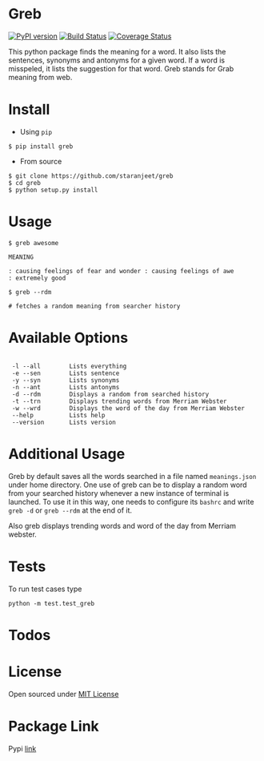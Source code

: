 Greb
=====
[![PyPI version](https://badge.fury.io/py/greb.svg)](https://badge.fury.io/py/greb) [![Build Status](https://travis-ci.org/staranjeet/greb.svg?branch=master)](https://travis-ci.org/staranjeet/greb) [![Coverage Status](https://coveralls.io/repos/github/staranjeet/greb/badge.svg?branch=integrate-coveralls)](https://coveralls.io/github/staranjeet/greb?branch=integrate-coveralls)

This python package finds the meaning for a word. It also lists the sentences,
synonyms and antonyms for a given word. If a word is misspeled, it lists the suggestion 
for that word. Greb stands for Grab meaning from web.

Install
=======

* Using `pip`
```
$ pip install greb
```

* From source

```
$ git clone https://github.com/staranjeet/greb
$ cd greb
$ python setup.py install
```

Usage
=====

```
$ greb awesome

MEANING

: causing feelings of fear and wonder : causing feelings of awe
: extremely good

$ greb --rdm 

# fetches a random meaning from searcher history

```

Available Options
=================

```

 -l --all        Lists everything
 -e --sen        Lists sentence
 -y --syn        Lists synonyms
 -n --ant        Lists antonyms
 -d --rdm        Displays a random from searched history
 -t --trn        Displays trending words from Merriam Webster
 -w --wrd        Displays the word of the day from Merriam Webster
 --help 		 Lists help
 --version       Lists version

```

Additional Usage
================

Greb by default saves all the words searched in a file named `meanings.json` under home directory.
One use of greb can be to display a random word from your searched history whenever a new instance
of terminal is launched. To use it in this way, one needs to configure its `bashrc` and write 
`greb -d` or `greb --rdm` at the end of it.

Also greb displays trending words and word of the day from Merriam webster.

Tests
=====

To run test cases type

```
python -m test.test_greb
```


Todos
=====


License
====
Open sourced under [MIT License](LICENSE.txt)

Package Link
============

Pypi [link](https://pypi.python.org/pypi/greb)
